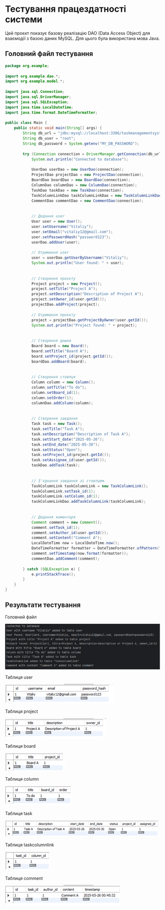 
# Тестування працездатності системи

Цей проєкт показує базову реалізацію DAO (Data Access Object) для взаємодії з базою даних MySQL. Для цього була використана мова Java.

## Головний файл тестування ##
```java
package org.example;

import org.example.dao.*;
import org.example.model.*;

import java.sql.Connection;
import java.sql.DriverManager;
import java.sql.SQLException;
import java.time.LocalDateTime;
import java.time.format.DateTimeFormatter;

public class Main {
    public static void main(String[] args) {
        String db_url = "jdbc:mysql://localhost:3306/taskmanagementsystem";
        String db_user = "root";
        String db_password = System.getenv("MY_DB_PASSWORD");

        try (Connection connection = DriverManager.getConnection(db_url, db_user, db_password)) {
            System.out.println("Connected to database");

            UserDao userDao = new UserDao(connection);
            ProjectDao projectDao = new ProjectDao(connection);
            BoardDao boardDao = new BoardDao(connection);
            ColumnDao columnDao = new ColumnDao(connection);
            TaskDao taskDao = new TaskDao(connection);
            TaskColumnLinkDao taskColumnLinkDao = new TaskColumnLinkDao(connection);
            CommentDao commentDao = new CommentDao(connection);


            // Додання user
            User user = new User();
            user.setUsername("Vitaliy");
            user.setEmail("vitaliy12@gmail.com");
            user.setPasswordHash("password123");
            userDao.addUser(user);

            // Отримання user
            user = userDao.getUserByUsername("Vitaliy");
            System.out.println("User found: " + user);


            // Створення проєкту
            Project project = new Project();
            project.setTitle("Project A");
            project.setDescription("Description of Project A");
            project.setOwner_id(user.getId());
            projectDao.addProject(project);

            // Отримання проєкту
            project = projectDao.getProjectByOwner(user.getId());
            System.out.println("Project found: " + project);


            // Створення дошки
            Board board = new Board();
            board.setTitle("Board A");
            board.setProject_id(project.getId());
            boardDao.addBoard(board);


            // Створення стовпця
            Column column = new Column();
            column.setTitle("To do");
            column.setBoard_id(1);
            column.setOrder(1);
            columnDao.addColumn(column);


            // Створення завдання
            Task task = new Task();
            task.setTitle("Task A");
            task.setDescription("Description of Task A");
            task.setStart_date("2025-05-26");
            task.setEnd_date("2025-05-30");
            task.setStatus("Open");
            task.setProject_id(project.getId());
            task.setAssignee_id(user.getId());
            taskDao.addTask(task);


            // З'єднання завдання зі стовпцем
            TaskColumnLink taskColumnLink = new TaskColumnLink();
            taskColumnLink.setTask_id(1);
            taskColumnLink.setColumn_id(1);
            taskColumnLinkDao.addTaskColumnLink(taskColumnLink);


            // Додання коментаря
            Comment comment = new Comment();
            comment.setTask_id(1);
            comment.setAuthor_id(user.getId());
            comment.setContent("Comment A");
            LocalDateTime now = LocalDateTime.now();
            DateTimeFormatter formatter = DateTimeFormatter.ofPattern("yyyy-MM-dd HH:mm:ss");
            comment.setTimestamp(now.format(formatter));
            commentDao.addComment(comment);

        } catch (SQLException e) {
            e.printStackTrace();
        }
    }
}
```

## Результати тестування ##

Головний файл

![console_result](test_images/console_result.png)


Таблиця user

![user_table_result](test_images/user_table_result.png)


Таблиця project

![project_table_result](test_images/project_table_result.png)


Таблиця board

![board_table_result](test_images/board_table_result.png)


Таблиця column

![column_table_result](test_images/column_table_result.png)


Таблиця task

![task_table_result](test_images/task_table_result.png)


Таблиця taskcolumnlink

![taskcolumnlink_table_result](test_images/taskcolumnlink_table_result.png)


Таблиця comment

![comment_table_result](test_images/comment_table_result.png)


